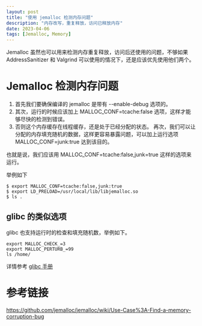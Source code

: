 ```yaml
---
layout: post
title: "使用 jemalloc 检测内存问题"
description: "内存改写，重复释放，访问已释放内存"
date: 2023-04-06
tags: [Jemalloc, Memory]
---
```


Jemalloc 虽然也可以用来检测内存重复释放，访问后还使用的问题，不够如果 AddressSanitizer
和 Valgrind 可以使用的情况下，还是应该优先使用他们两个。

# Jemalloc 检测内存问题

1. 首先我们要确保编译的 jemalloc 是带有 --enable-debug 选项的。
2. 其次，运行的时候应该加上 MALLOC_CONF=tcache:false 选项，这样才能够尽快的检测到错误。
3. 否则这个内存缓存在线程缓存，还是处于已经分配的状态。
再次，我们可以让分配的内存填充随机的数据，这样更容易暴露问题，可以加上运行选项 MALLOC_CONF=junk:true 达到该目的。

也就是说，我们应该用 MALLOC_CONF=tcache:false,junk=true 这样的选项来运行。

举例如下

```shell
$ export MALLOC_CONF=tcache:false,junk:true
$ export LD_PRELOAD=/usr/local/lib/libjemalloc.so
$ ls .
```

## glibc 的类似选项

glibc 也支持运行时的检查和填充随机数，举例如下。

```shell
export MALLOC_CHECK_=3
export MALLOC_PERTURB_=99
ls /home/
```

详情参考 [glibc 手册](https://www.gnu.org/software/libc/manual/html_node/Memory-Allocation-Tunables.html)


# 参考链接

https://github.com/jemalloc/jemalloc/wiki/Use-Case%3A-Find-a-memory-corruption-bug

